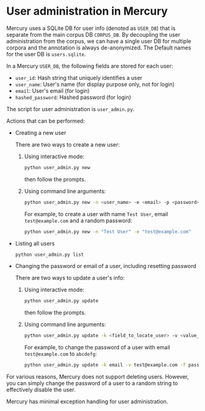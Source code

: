# User administration in Mercury

Mercury uses a SQLite DB for user info (denoted as `USER_DB`) that is separate from the main corpus DB `CORPUS_DB`. By decoupling the user administration from the corpus, we can have a single user DB for multiple corpora and the annotation is always de-anonymized. The Default names for the user DB is `users.sqlite`. 

In a Mercury `USER_DB`, the following fields are stored for each user:
* `user_id`: Hash string that uniquely identifies a user
* `user_name`: User's name (for display purpose only, not for login)
* `email`: User's email (for login)
* `hashed_password`: Hashed password (for login)

The script for user administration is `user_admin.py`. 

Actions that can be performed:
* Creating a new user

  There are two ways to create a new user:

   1. Using interactive mode:
      ```bash
      python user_admin.py new
      ```
      then follow the prompts.

  2. Using command line arguments:
   
     ```bash
     python user_admin.py new -n <user_name> -e <email> -p <password>
     ```
     For example, to create a user with name `Test User`, email `test@example.com` and a random password:

     ```bash
     python user_admin.py new -n "Test User" -e "test@example.com" 
     ```

* Listing all users
 
   ```bash
   python user_admin.py list
   ```

* Changing the password or email of a user, including resetting password

  There are two ways to update a user's info:
  1. Using interactive mode:
   
     ```bash
     python user_admin.py update
     ```
     then follow the prompts.
    
  2. Using command line arguments:
     ```bash
     python user_admin.py update -k <field_to_locate_user> -v <value_to_locate_user> -f <field_to_update> -n <new_value_of_the_field>
     ```

     For example, to change the password of a user with email `test@example.com` to `abcdefg`:

     ```bash
     python user_admin.py update -k email -v test@example.com -f password -n abcdefg
     ```

For various reasons, Mercury does not support deleting users. However, you can simply change the password of a user to a random string to effectively disable the user.



Mercury has minimal exception handling for user administration. 